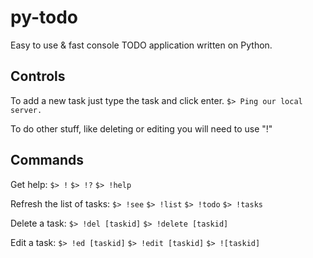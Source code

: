 # py-todo

Easy to use & fast console TODO application written on Python.

## Controls
To add a new task just type the task and click enter.
`$> Ping our local server.`

To do other stuff, like deleting or editing you will need to use "!" 

## Commands

Get help:
`$> !`
`$> !?`
`$> !help`

Refresh the list of tasks:
`$> !see`
`$> !list`
`$> !todo`
`$> !tasks`

Delete a task:
`$> !del [taskid]`
`$> !delete [taskid]`

Edit a task:
`$> !ed [taskid]`
`$> !edit [taskid]`
`$> ![taskid]`
